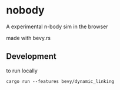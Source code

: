 # nobody
A experimental n-body sim in the browser 

made with bevy.rs

## Development

to run locally

```shell
cargo run --features bevy/dynamic_linking
```
